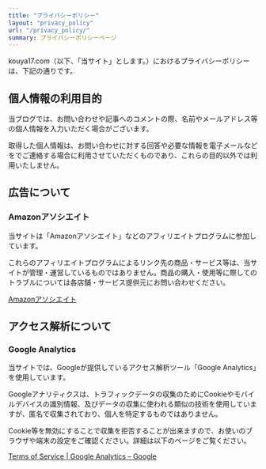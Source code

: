 ```yaml
---
title: "プライバシーポリシー"
layout: "privacy_policy"
url: "/privacy_policy/"
summary: プライバシーポリシーページ
---
```


kouya17.com（以下、「当サイト」とします。）におけるプライバシーポリシーは、下記の通りです。

## 個人情報の利用目的

当ブログでは、お問い合わせや記事へのコメントの際、名前やメールアドレス等の個人情報を入力いただく場合がございます。

取得した個人情報は、お問い合わせに対する回答や必要な情報を電子メールなどをでご連絡する場合に利用させていただくものであり、これらの目的以外では利用いたしません。

## 広告について

<!--
### Googleアドセンス

当サイトでは、Googleが提供している広告配信サービス「Google AdSense」を使用して広告を掲載しています。

「Google AdSense」では、ユーザーの興味や関心に基づく広告を配信するために、匿名のデータとしてCookieを使用しています。

Cookieを無効にする設定およびGoogleアドセンスに関する詳細は以下のページをご覧ください。

[広告 – ポリシーと規約 – Google](https://policies.google.com/technologies/ads?hl=ja)
-->

### Amazonアソシエイト

当サイトは「Amazonアソシエイト」などのアフィリエイトプログラムに参加しています。

これらのアフィリエイトプログラムによるリンク先の商品・サービス等は、当サイトが管理・運営しているものではありません。商品の購入・使用等に際してのトラブルについては各店舗・サービス提供元にお問い合わせください。

[Amazonアソシエイト](https://affiliate.amazon.co.jp/)

## アクセス解析について

### Google Analytics

当サイトでは、Googleが提供しているアクセス解析ツール「Google Analytics」を使用しています。

Googleアナリティクスは、トラフィックデータの収集のためにCookieやモバイルデバイスの識別情報、及びデータの収集に使われる類似の技術を使用していますが、匿名で収集されており、個人を特定するものではありません。

Cookie等を無効にすることで収集を拒否することが出来ますので、お使いのブラウザや端末の設定をご確認ください。詳細は以下のページをご覧ください。

[Terms of Service | Google Analytics – Google](https://marketingplatform.google.com/about/analytics/terms/jp/)
